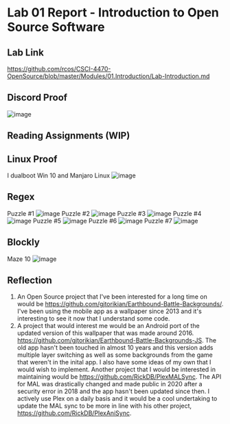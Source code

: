 # Lab 01 Report - Introduction to Open Source Software
## Lab Link
https://github.com/rcos/CSCI-4470-OpenSource/blob/master/Modules/01.Introduction/Lab-Introduction.md

## Discord Proof
![image](https://user-images.githubusercontent.com/97559953/170726616-74175f21-1b95-4d85-aa29-ad0f2ca99fd6.png)

## Reading Assignments (WIP)  

## Linux Proof
I dualboot Win 10 and Manjaro Linux
![image](https://user-images.githubusercontent.com/97559953/170771547-dac865fc-7d1e-4d7b-b77f-81d66d473d75.png)

## Regex
Puzzle #1
![image](https://user-images.githubusercontent.com/97559953/170738577-0d054f41-5293-4829-80ac-705529584b44.png)
Puzzle #2
![image](https://user-images.githubusercontent.com/97559953/170739475-d181bc16-946c-4aca-a829-4844d630cc31.png)
Puzzle #3
![image](https://user-images.githubusercontent.com/97559953/170740170-9c8dc41c-cdac-45ba-9c4a-64c81a6cce08.png)
Puzzle #4
![image](https://user-images.githubusercontent.com/97559953/170740235-18ff94c9-22b9-42f3-910b-630b9196b42a.png)
Puzzle #5
![image](https://user-images.githubusercontent.com/97559953/170740353-a5847f31-3123-41cc-81ed-0bc6644c602c.png)
Puzzle #6
![image](https://user-images.githubusercontent.com/97559953/170741512-53b6d3ac-ad0b-4408-937d-f55802a8d4e1.png)
Puzzle #7
![image](https://user-images.githubusercontent.com/97559953/170741577-94ca4c35-cbdf-4dba-9da3-0d34cfe056dd.png)


## Blockly
Maze 10
![image](https://user-images.githubusercontent.com/97559953/170731306-0d6da900-0a4b-49b8-ae21-4b4e685a56d9.png)


## Reflection
1. An Open Source project that I've been interested for a long time on would be https://github.com/gjtorikian/Earthbound-Battle-Backgrounds/. I've been using the mobile app as a wallpaper since 2013 and it's interesting to see it now that I understand some code.
2. A project that would interest me would be an Android port of the updated version of this wallpaper that was made around 2016. https://github.com/gjtorikian/Earthbound-Battle-Backgrounds-JS. The old app hasn't been touched in almost 10 years and this version adds multiple layer switching as well as some backgrounds from the game that weren't in the inital app. I also have some ideas of my own that I would wish to implement. Another project that I would be interested in maintaining would be https://github.com/RickDB/PlexMALSync. The API for MAL was drastically changed and made public in 2020 after a security error in 2018 and the app hasn't been updated since then. I actively use Plex on a daily basis and it would be a cool undertaking to update the MAL sync to be more in line with his other project, https://github.com/RickDB/PlexAniSync.
